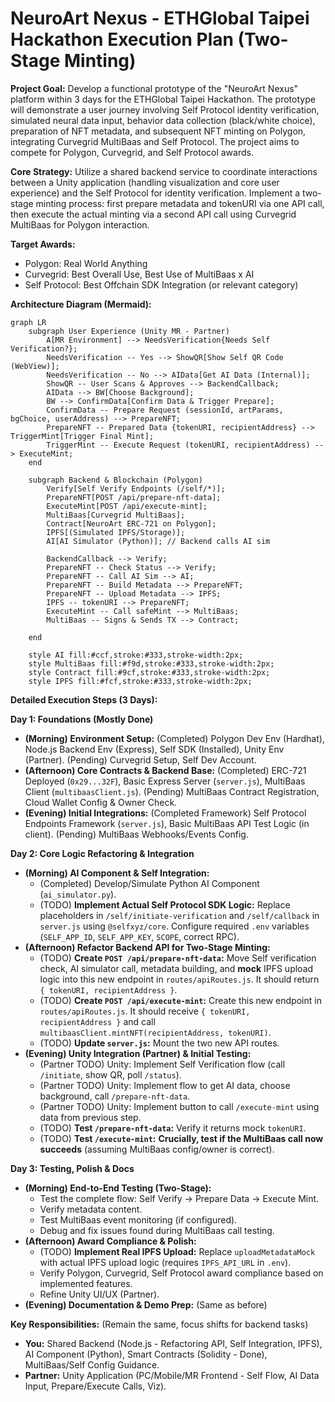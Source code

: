 # NeuroArt Nexus - ETHGlobal Taipei Hackathon Execution Plan (Two-Stage Minting)

**Project Goal:** Develop a functional prototype of the "NeuroArt Nexus" platform within 3 days for the ETHGlobal Taipei Hackathon. The prototype will demonstrate a user journey involving Self Protocol identity verification, simulated neural data input, behavior data collection (black/white choice), preparation of NFT metadata, and subsequent NFT minting on Polygon, integrating Curvegrid MultiBaas and Self Protocol. The project aims to compete for Polygon, Curvegrid, and Self Protocol awards.

**Core Strategy:** Utilize a shared backend service to coordinate interactions between a Unity application (handling visualization and core user experience) and the Self Protocol for identity verification. Implement a two-stage minting process: first prepare metadata and tokenURI via one API call, then execute the actual minting via a second API call using Curvegrid MultiBaas for Polygon interaction.

**Target Awards:**
*   Polygon: Real World Anything
*   Curvegrid: Best Overall Use, Best Use of MultiBaas x AI
*   Self Protocol: Best Offchain SDK Integration (or relevant category)

**Architecture Diagram (Mermaid):**

```mermaid
graph LR
    subgraph User Experience (Unity MR - Partner)
        A[MR Environment] --> NeedsVerification{Needs Self Verification?};
        NeedsVerification -- Yes --> ShowQR[Show Self QR Code (WebView)];
        NeedsVerification -- No --> AIData[Get AI Data (Internal)];
        ShowQR -- User Scans & Approves --> BackendCallback;
        AIData --> BW[Choose Background];
        BW --> ConfirmData[Confirm Data & Trigger Prepare];
        ConfirmData -- Prepare Request (sessionId, artParams, bgChoice, userAddress) --> PrepareNFT;
        PrepareNFT -- Prepared Data {tokenURI, recipientAddress} --> TriggerMint[Trigger Final Mint];
        TriggerMint -- Execute Request (tokenURI, recipientAddress) --> ExecuteMint;
    end

    subgraph Backend & Blockchain (Polygon)
        Verify[Self Verify Endpoints (/self/*)];
        PrepareNFT[POST /api/prepare-nft-data];
        ExecuteMint[POST /api/execute-mint];
        MultiBaas[Curvegrid MultiBaas];
        Contract[NeuroArt ERC-721 on Polygon];
        IPFS[(Simulated IPFS/Storage)];
        AI[AI Simulator (Python)]; // Backend calls AI sim

        BackendCallback --> Verify;
        PrepareNFT -- Check Status --> Verify;
        PrepareNFT -- Call AI Sim --> AI;
        PrepareNFT -- Build Metadata --> PrepareNFT;
        PrepareNFT -- Upload Metadata --> IPFS;
        IPFS -- tokenURI --> PrepareNFT;
        ExecuteMint -- Call safeMint --> MultiBaas;
        MultiBaas -- Signs & Sends TX --> Contract;

    end

    style AI fill:#ccf,stroke:#333,stroke-width:2px;
    style MultiBaas fill:#f9d,stroke:#333,stroke-width:2px;
    style Contract fill:#9cf,stroke:#333,stroke-width:2px;
    style IPFS fill:#fcf,stroke:#333,stroke-width:2px;
```

**Detailed Execution Steps (3 Days):**

**Day 1: Foundations (Mostly Done)**
*   **(Morning) Environment Setup:** (Completed) Polygon Dev Env (Hardhat), Node.js Backend Env (Express), Self SDK (Installed), Unity Env (Partner). (Pending) Curvegrid Setup, Self Dev Account.
*   **(Afternoon) Core Contracts & Backend Base:** (Completed) ERC-721 Deployed (`0x29...32F`), Basic Express Server (`server.js`), MultiBaas Client (`multibaasClient.js`). (Pending) MultiBaas Contract Registration, Cloud Wallet Config & Owner Check.
*   **(Evening) Initial Integrations:** (Completed Framework) Self Protocol Endpoints Framework (`server.js`), Basic MultiBaas API Test Logic (in client). (Pending) MultiBaas Webhooks/Events Config.

**Day 2: Core Logic Refactoring & Integration**
*   **(Morning) AI Component & Self Integration:**
    *   (Completed) Develop/Simulate Python AI Component (`ai_simulator.py`).
    *   (TODO) **Implement Actual Self Protocol SDK Logic:** Replace placeholders in `/self/initiate-verification` and `/self/callback` in `server.js` using `@selfxyz/core`. Configure required `.env` variables (`SELF_APP_ID`, `SELF_APP_KEY`, `SCOPE`, correct RPC).
*   **(Afternoon) Refactor Backend API for Two-Stage Minting:**
    *   (TODO) **Create `POST /api/prepare-nft-data`:** Move Self verification check, AI simulator call, metadata building, and **mock** IPFS upload logic into this new endpoint in `routes/apiRoutes.js`. It should return `{ tokenURI, recipientAddress }`.
    *   (TODO) **Create `POST /api/execute-mint`:** Create this new endpoint in `routes/apiRoutes.js`. It should receive `{ tokenURI, recipientAddress }` and call `multibaasClient.mintNFT(recipientAddress, tokenURI)`.
    *   (TODO) **Update `server.js`:** Mount the two new API routes.
*   **(Evening) Unity Integration (Partner) & Initial Testing:**
    *   (Partner TODO) Unity: Implement Self Verification flow (call `/initiate`, show QR, poll `/status`).
    *   (Partner TODO) Unity: Implement flow to get AI data, choose background, call `/prepare-nft-data`.
    *   (Partner TODO) Unity: Implement button to call `/execute-mint` using data from previous step.
    *   (TODO) **Test `/prepare-nft-data`:** Verify it returns mock `tokenURI`.
    *   (TODO) **Test `/execute-mint`:** **Crucially, test if the MultiBaas call now succeeds** (assuming MultiBaas config/owner is correct).

**Day 3: Testing, Polish & Docs**
*   **(Morning) End-to-End Testing (Two-Stage):**
    *   Test the complete flow: Self Verify -> Prepare Data -> Execute Mint.
    *   Verify metadata content.
    *   Test MultiBaas event monitoring (if configured).
    *   Debug and fix issues found during MultiBaas call testing.
*   **(Afternoon) Award Compliance & Polish:**
    *   (TODO) **Implement Real IPFS Upload:** Replace `uploadMetadataMock` with actual IPFS upload logic (requires `IPFS_API_URL` in `.env`).
    *   Verify Polygon, Curvegrid, Self Protocol award compliance based on implemented features.
    *   Refine Unity UI/UX (Partner).
*   **(Evening) Documentation & Demo Prep:** (Same as before)

**Key Responsibilities:** (Remain the same, focus shifts for backend tasks)
*   **You:** Shared Backend (Node.js - Refactoring API, Self Integration, IPFS), AI Component (Python), Smart Contracts (Solidity - Done), MultiBaas/Self Config Guidance.
*   **Partner:** Unity Application (PC/Mobile/MR Frontend - Self Flow, AI Data Input, Prepare/Execute Calls, Viz).